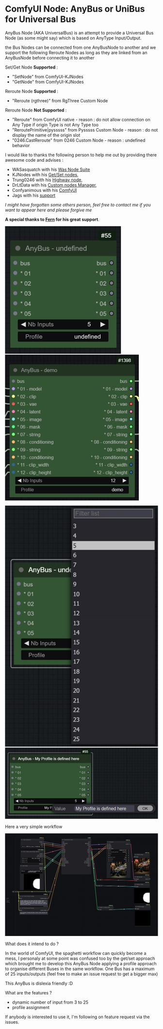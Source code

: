 # ComfyUI Node: AnyBus or UniBus for Universal Bus

AnyBus Node (AKA UniversalBus) is an attempt to provide a Universal Bus Node (as some might say) which is based on AnyType Input/Output.

the Bus Nodes can be connected from one AnyBusNode to another and we support the following Reroute Nodes as long as they are linked from an AnyBusNode before connecting it to another

Set/Get Node **Supported** :

- "SetNode" from ComfyUI-KJNodes
- "GetNode" from ComfyUI-KJNodes

Reroute Node **Supported** :

- "Reroute (rgthree)" from RgThree Custom Node

Reroute Node **Not Supported** :
- "Reroute" from ComfyUI native - reason : do not allow connection on Any Type if origin Type is not Any Type too
- "ReroutePrimitive|pysssss" from Pysssss Custom Node - reason : do not display the name of the origin slot
- "0246.CastReroute" from 0246 Custom Node - reason : undefined behavior

I would like to thanks the following person to help me out by providing there awesome code and advises :
- WASasquatch with his [Was Node Suite](https://github.com/WASasquatch/was-node-suite-comfyui)
- KJNodes with his [Get/Set nodes](https://github.com/kijai/ComfyUI-KJNodes), 
- Trung0246 with his [Highway node](https://github.com/Trung0246/ComfyUI-0246), 
- DrLtData with his [Custom nodes Manager](https://github.com/ltdrdata/ComfyUI-Manager), 
- Confyanimous with his [ComfyUI](https://github.com/comfyanonymous/ComfyUI)
- Jags with his [support](https://www.youtube.com/channel/UCLXyz7oWNKx-Dp7Ba4v5ZZg)

*I might have forgotten some others person, feel free to contact me if you want to appear here and please forgive me*

**A special thanks to [Fern](https://www.youtube.com/@ferniclestix) for his great support**.

![AnyBus Node](./docs/img/bus-node.jpeg)
![AnyBus Node with assigned profile and some inputs](./docs/img/bus-node-profile.jpeg)

![AnyBus Node - Widtget Qty](./docs/img/bus-node-widget-qty-inputs-outputs.jpeg)
![AnyBus Node - Widtget Profile](./docs/img/bus-node-widget-profile-name.jpeg)

Here a very simple workflow

![AnyBus Node WorkFlow Example](./docs/img/bus-node-workflow-example.png)

What does it intend to do ?

In the world of ComfyUI, the spaghetti workflow can quickly become a mess, I personaly at some point was confused too by the get/set approach which brought me to develop this AnyBus Node applying a profile approach to organise different Buses in the same workflow.
One Bus has a maximum of 25 inputs/outputs (feel free to make an issue request to get a bigger max)

This AnyBus is dislexia friendly :D

What are the features ?

- dynamic number of input from 3 to 25
- profile assignment

If anybody is interested to use it, I'm following on feature request via the issues.
